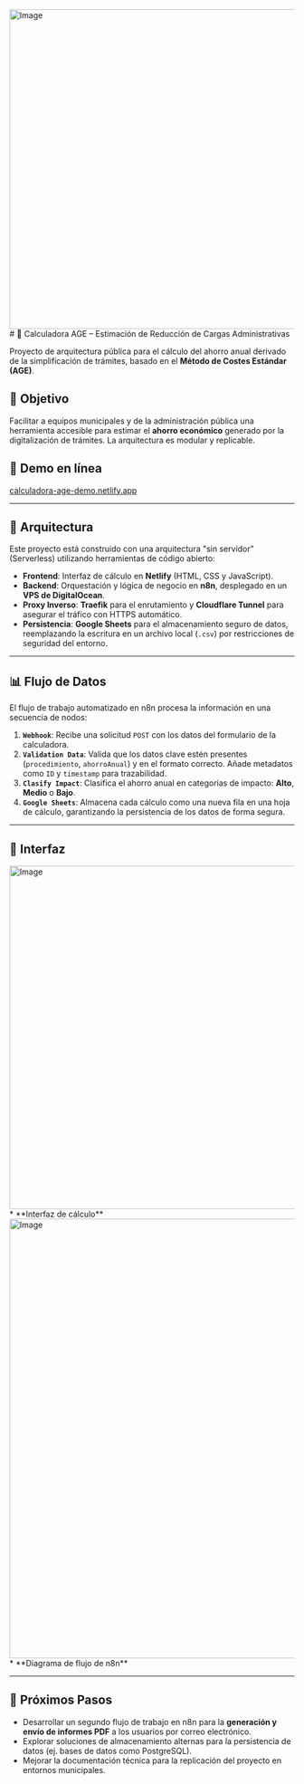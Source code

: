 <img width="1857" height="565" alt="Image" src="https://github.com/user-attachments/assets/5dc72cc8-71c2-480a-8441-41a8cfe7c282" />
# 📘 Calculadora AGE – Estimación de Reducción de Cargas Administrativas

Proyecto de arquitectura pública para el cálculo del ahorro anual derivado de la simplificación de trámites, basado en el **Método de Costes Estándar (AGE)**.

## 🧭 Objetivo

Facilitar a equipos municipales y de la administración pública una herramienta accesible para estimar el **ahorro económico** generado por la digitalización de trámites. La arquitectura es modular y replicable.

## 🔗 Demo en línea

[calculadora-age-demo.netlify.app](https://calculadora-age-demo.netlify.app)

---

## 🧱 Arquitectura

Este proyecto está construido con una arquitectura "sin servidor" (Serverless) utilizando herramientas de código abierto:

* **Frontend**: Interfaz de cálculo en **Netlify** (HTML, CSS y JavaScript).
* **Backend**: Orquestación y lógica de negocio en **n8n**, desplegado en un **VPS de DigitalOcean**.
* **Proxy Inverso**: **Traefik** para el enrutamiento y **Cloudflare Tunnel** para asegurar el tráfico con HTTPS automático.
* **Persistencia**: **Google Sheets** para el almacenamiento seguro de datos, reemplazando la escritura en un archivo local (`.csv`) por restricciones de seguridad del entorno.

---

## 📊 Flujo de Datos

El flujo de trabajo automatizado en n8n procesa la información en una secuencia de nodos:

1.  **`Webhook`**: Recibe una solicitud `POST` con los datos del formulario de la calculadora.
2.  **`Validation Data`**: Valida que los datos clave estén presentes (`procedimiento`, `ahorroAnual`) y en el formato correcto. Añade metadatos como `ID` y `timestamp` para trazabilidad.
3.  **`Clasify Impact`**: Clasifica el ahorro anual en categorías de impacto: **Alto**, **Medio** o **Bajo**.
4.  **`Google Sheets`**: Almacena cada cálculo como una nueva fila en una hoja de cálculo, garantizando la persistencia de los datos de forma segura.

---

## 📸 Interfaz
<img width="1241" height="607" alt="Image" src="https://github.com/user-attachments/assets/b49048de-504f-47b0-a185-5518b65e00c0" />
* **Interfaz de cálculo**
<img width="1171" height="777" alt="Image" src="https://github.com/user-attachments/assets/472861e6-9af0-44b4-827f-f9f557ed3987" />
* **Diagrama de flujo de n8n**
    

---

## 📌 Próximos Pasos

* Desarrollar un segundo flujo de trabajo en n8n para la **generación y envío de informes PDF** a los usuarios por correo electrónico.
* Explorar soluciones de almacenamiento alternas para la persistencia de datos (ej. bases de datos como PostgreSQL).
* Mejorar la documentación técnica para la replicación del proyecto en entornos municipales.
